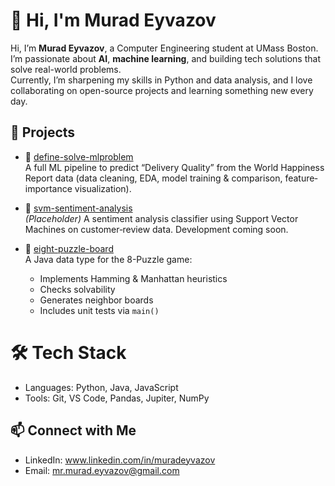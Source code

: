 # 👋 Hi, I'm Murad Eyvazov

Hi, I’m **Murad Eyvazov**, a Computer Engineering student at UMass Boston.  
I’m passionate about **AI**, **machine learning**, and building tech solutions that solve real-world problems.  
Currently, I’m sharpening my skills in Python and data analysis, and I love collaborating on open-source projects and learning something new every day.

## 💼 Projects

- 🤖 [define-solve-mlproblem](https://github.com/murateyvazov/define-solve-mlproblem)  
  A full ML pipeline to predict “Delivery Quality” from the World Happiness Report data (data cleaning, EDA, model training & comparison, feature‐importance visualization).

- 🤖 [svm-sentiment-analysis](https://github.com/murateyvazov/svm-sentiment-analysis)  
  *(Placeholder)* A sentiment analysis classifier using Support Vector Machines on customer‐review data. Development coming soon.

- 🎲 [eight-puzzle-board](https://github.com/murateyvazov/eight-puzzle-board)  
  A Java data type for the 8-Puzzle game:  
  - Implements Hamming & Manhattan heuristics  
  - Checks solvability  
  - Generates neighbor boards  
  - Includes unit tests via `main()`  

# 🛠️ Tech Stack
- Languages: Python, Java, JavaScript
- Tools: Git, VS Code, Pandas, Jupiter, NumPy

## 📫 Connect with Me
- LinkedIn: www.linkedin.com/in/muradeyvazov
- Email: mr.murad.eyvazov@gmail.com
